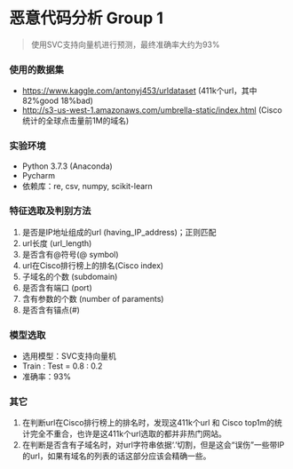 # 恶意代码分析 Group 1
> 使用SVC支持向量机进行预测，最终准确率大约为93%

### 使用的数据集
- https://www.kaggle.com/antonyj453/urldataset (411k个url，其中82%good 18%bad)
- http://s3-us-west-1.amazonaws.com/umbrella-static/index.html (Cisco统计的全球点击量前1M的域名)

### 实验环境
- Python 3.7.3 (Anaconda)
- Pycharm
- 依赖库：re, csv, numpy, scikit-learn

### 特征选取及判别方法
1. 是否是IP地址组成的url (having_IP_address)；正则匹配
2. url长度 (url_length) 
3. 是否含有@符号(@ symbol)
4. url在Cisco排行榜上的排名(Cisco index)
5. 子域名的个数 (subdomain)
6. 是否含有端口 (port) 
7. 含有参数的个数 (number of paraments)
8. 是否含有锚点(#) 

### 模型选取
- 选用模型：SVC支持向量机
- Train : Test = 0.8 : 0.2
- 准确率：93%

### 其它
1. 在判断url在Cisco排行榜上的排名时，发现这411k个url 和 Cisco top1m的统计完全不重合，也许是这411k个url选取的都并非热门网站。
2. 在判断是否含有子域名时，对url字符串依据‘.’切割，但是这会“误伤”一些带IP的url，如果有域名的列表的话这部分应该会精确一些。